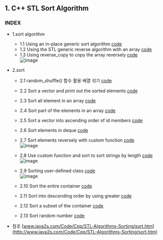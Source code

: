 ## 1. C++ STL Sort Algorithm
### INDEX
* 1.sort algorithm
  * 1.1 Using an in-place generic sort algorithm [code](https://github.com/csbyun-data/CPP-Pro/blob/main/chap05/sort/sort01.cpp)
  * 1.2 Using the STL generic reverse algorithm with an array [code](https://github.com/csbyun-data/CPP-Pro/blob/main/chap05/sort/sort02.cpp)
  * 1.3 Using reverse_copy to copy the array reversely [code](https://github.com/csbyun-data/CPP-Pro/blob/main/chap05/sort/sort03.cpp)  
  ![image](https://github.com/user-attachments/assets/1216cbfe-46d7-43d4-bbc5-e9b87e9aca7e)


* 2.sort
  * 2.1 random_shuffle() 함수 활용 배열 섞기 [code](https://github.com/csbyun-data/CPP-Pro/blob/main/chap05/sort/sort2_01.cpp)
  * 2.2 Sort a vector and print out the sorted elements [code](https://github.com/csbyun-data/CPP-Pro/blob/main/chap05/sort/sort2_02.cpp)
  * 2.3 Sort all element in an array [code](https://github.com/csbyun-data/CPP-Pro/blob/main/chap05/sort/sort2_03.cpp)
  * 2.4 Sort part of the elements in an array [code](https://github.com/csbyun-data/CPP-Pro/blob/main/chap05/sort/sort2_04.cpp)
  * 2.5 Sort a vector into ascending order of id members [code](https://github.com/csbyun-data/CPP-Pro/blob/main/chap05/sort/sort2_05.cpp)
  * 2.6 Sort elements in deque [code](https://github.com/csbyun-data/CPP-Pro/blob/main/chap05/sort/sort2_06.cpp)
  * 2.7 Sort elements reversely with custom function [code](https://github.com/csbyun-data/CPP-Pro/blob/main/chap05/sort/sort2_07.cpp)  
  ![image](https://github.com/user-attachments/assets/e6cccb57-1113-422c-83f8-ff1ff5ea0107)
  * 2.8 Use custom function and sort to sort strings by length [code](https://github.com/csbyun-data/CPP-Pro/blob/main/chap05/sort/sort2_08.cpp)
  ![image](https://github.com/user-attachments/assets/f355325f-c55a-4e7f-bcee-0433d75228e2)
  * 2.9 Sorting user-defined class [code](https://github.com/csbyun-data/CPP-Pro/blob/main/chap05/sort/sort2_09.cpp)  
  ![image](https://github.com/user-attachments/assets/a52f539d-1e37-4a8a-b953-5be1d81548b2)

  * 2.10 Sort the entire container [code](https://github.com/csbyun-data/CPP-Pro/blob/main/chap05/sort/sort2_10.cpp)
  * 2.11 Sort into descending order by using greater [code](https://github.com/csbyun-data/CPP-Pro/blob/main/chap05/sort/sort2_11.cpp)
  * 2.12 Sort a subset of the container [code](https://github.com/csbyun-data/CPP-Pro/blob/main/chap05/sort/sort2_12.cpp)
  * 2.13 Sort random number [code](https://github.com/csbyun-data/CPP-Pro/blob/main/chap05/sort/sort2_13.cpp)

* 참조 [www.java2s.com/Code/Cpp/STL-Algorithms-Sorting/sort.htm](http://www.java2s.com/Code/Cpp/STL-Algorithms-Sorting/sort.htm)
